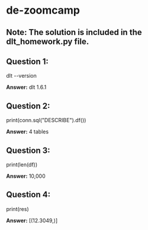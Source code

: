 # de-zoomcamp

## Note: The solution is included in the dlt_homework.py file.

## Question 1:
dlt --version

**Answer:**
dlt 1.6.1

## Question 2:
print(conn.sql("DESCRIBE").df())

**Answer:**
4 tables

## Question 3:
print(len(df))

**Answer:**
10,000

## Question 4:
print(res)

**Answer:**
[(12.3049,)]

